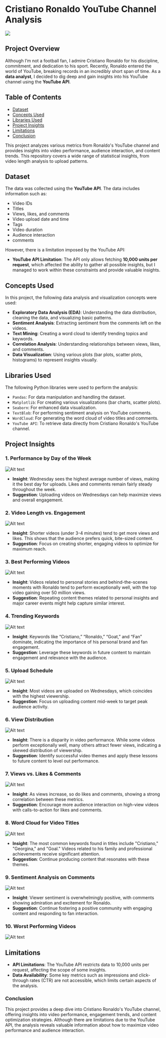 # Cristiano Ronaldo YouTube Channel Analysis
![](https://github.com/shanthan98/Ronaldo_YT_Analysis/blob/main/Assets/Images/ronaldo.png)

## Project Overview
Although I’m not a football fan, I admire Cristiano Ronaldo for his discipline, commitment, and dedication to his sport. Recently, Ronaldo entered the world of YouTube, breaking records in an incredibly short span of time. As a **data analyst**, I decided to dig deep and gain insights into his YouTube channel using the **YouTube API**.

## Table of Contents

- [Dataset](#Dataset)
- [Concepts Used](#Concepts-used)
- [Libraries Used](#Libraries-Used)
- [Project Insights](#Project-Insights)
- [Limitations](#Limitations)
- [Conclusion](#Conclusions)

This project analyzes various metrics from Ronaldo's YouTube channel and provides insights into video performance, audience interaction, and content trends. This repository covers a wide range of statistical insights, from video length analysis to upload patterns.

## Dataset
The data was collected using the **YouTube API**. The data includes information such as:
- Video IDs
- Titles
- Views, likes, and comments
- Video upload date and time
- Tags
- Video duration
- Audience interaction
- comments

However, there is a limitation imposed by the YouTube API:
- **YouTube API Limitation**: The API only allows fetching **10,000 units per request**, which affected the ability to gather all possible insights, but I managed to work within these constraints and provide valuable insights.

## Concepts Used
In this project, the following data analysis and visualization concepts were used:
- **Exploratory Data Analysis (EDA)**: Understanding the data distribution, cleaning the data, and visualizing basic patterns.
- **Sentiment Analysis**: Extracting sentiment from the comments left on the videos.
- **Text Mining**: Creating a word cloud to identify trending topics and keywords.
- **Correlation Analysis**: Understanding relationships between views, likes, and comments.
- **Data Visualization**: Using various plots (bar plots, scatter plots, histograms) to represent insights visually.

## Libraries Used
The following Python libraries were used to perform the analysis:
- `Pandas`: For data manipulation and handling the dataset.
- `Matplotlib`: For creating various visualizations (bar charts, scatter plots).
- `Seaborn`: For enhanced data visualization.
- `TextBlob`: For performing sentiment analysis on YouTube comments.
- `WordCloud`: For generating the word cloud of video titles and comments.
- `YouTube API`: To retrieve data directly from Cristiano Ronaldo's YouTube channel.

## Project Insights
### 1. **Performance by Day of the Week**
   ![Alt text](https://github.com/shanthan98/Ronaldo_YT_Analysis/blob/main/Assets/Images/Avg%20Perf%20by%20Dayof%20week.png)
   - **Insight**: Wednesday sees the highest average number of views, making it the best day for uploads. Likes and comments remain fairly steady throughout the week.
   - **Suggestion**: Uploading videos on Wednesdays can help maximize views and overall engagement.

### 2. **Video Length vs. Engagement**
   ![Alt text](https://github.com/shanthan98/Ronaldo_YT_Analysis/blob/main/Assets/Images/VideoLength%20Vs%20Engagement.png)
   - **Insight**: Shorter videos (under 3-4 minutes) tend to get more views and likes. This shows that the audience prefers quick, bite-sized content.
   - **Suggestion**: Focus on creating shorter, engaging videos to optimize for maximum reach.

### 3. **Best Performing Videos**
   ![Alt text](https://github.com/shanthan98/Ronaldo_YT_Analysis/blob/main/Assets/Images/Best%20Performing%20video.png)
   - **Insight**: Videos related to personal stories and behind-the-scenes moments with Ronaldo tend to perform exceptionally well, with the top video gaining over 50 million views.
   - **Suggestion**: Repeating content themes related to personal insights and major career events might help capture similar interest.

### 4. **Trending Keywords**
   ![Alt text](https://github.com/shanthan98/Ronaldo_YT_Analysis/blob/main/Assets/Images/Trending%20keywords.png)
   - **Insight**: Keywords like “Cristiano,” “Ronaldo,” “Goat,” and “Fan” dominate, indicating the importance of his personal brand and fan engagement.
   - **Suggestion**: Leverage these keywords in future content to maintain engagement and relevance with the audience.

### 5. **Upload Schedule**
   ![Alt text](https://github.com/shanthan98/Ronaldo_YT_Analysis/blob/main/Assets/Images/upload%20schedule.png)
   - **Insight**: Most videos are uploaded on Wednesdays, which coincides with the highest viewership.
   - **Suggestion**: Focus on uploading content mid-week to target peak audience activity.

### 6. **View Distribution**
   ![Alt text](https://github.com/shanthan98/Ronaldo_YT_Analysis/blob/main/Assets/Images/view%20distribution%20per%20video.png)
   - **Insight**: There is a disparity in video performance. While some videos perform exceptionally well, many others attract fewer views, indicating a skewed distribution of viewership.
   - **Suggestion**: Identify successful video themes and apply these lessons to future content to level out performance.

### 7. **Views vs. Likes & Comments**
   ![Alt text](https://github.com/shanthan98/Ronaldo_YT_Analysis/blob/main/Assets/Images/Views%20Vs%20Likes%20%26%20Comments.png)
   - **Insight**: As views increase, so do likes and comments, showing a strong correlation between these metrics.
   - **Suggestion**: Encourage more audience interaction on high-view videos with calls-to-action for likes and comments.

### 8. **Word Cloud for Video Titles**
   ![Alt text](https://github.com/shanthan98/Ronaldo_YT_Analysis/blob/main/Assets/Images/wordcloud%20for%20video%20titles.png)
   - **Insight**: The most common keywords found in titles include "Cristiano," "Georgina," and "Goal." Videos related to his family and professional achievements receive significant attention.
   - **Suggestion**: Continue producing content that resonates with these themes.

### 9. **Sentiment Analysis on Comments**
   ![Alt text](https://github.com/shanthan98/Ronaldo_YT_Analysis/blob/main/Assets/Images/Trending%20keywords.png)
   - **Insight**: Viewer sentiment is overwhelmingly positive, with comments showing admiration and excitement for Ronaldo.
   - **Suggestion**: Continue fostering a positive community with engaging content and responding to fan interaction.
     
### 10. **Worst Performing Videos**
   ![Alt text](https://github.com/shanthan98/Ronaldo_YT_Analysis/blob/main/Assets/Images/worst%20performing%20video.png)
  
## Limitations
- **API Limitations**: The YouTube API restricts data to 10,000 units per request, affecting the scope of some insights.
- **Data Availability**: Some key metrics such as impressions and click-through rates (CTR) are not accessible, which limits certain aspects of the analysis.

### Conclusion
This project provides a deep dive into Cristiano Ronaldo's YouTube channel, offering insights into video performance, engagement trends, and content optimization strategies. Although there are limitations due to the YouTube API, the analysis reveals valuable information about how to maximize video performance and audience interaction.
